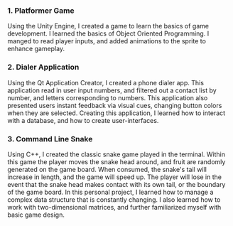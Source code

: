 ### 1. Platformer Game

Using the Unity Engine, I created a game to learn the basics of game development. I learned the basics of Object Oriented Programming.
I manged to read player inputs, and added animations to the sprite to enhance gameplay. 


### 2. Dialer Application

Using the Qt Application Creator, I created a phone dialer app. This application read in user input numbers, and filtered out a 
contact list by number, and letters corresponding to numbers. This application also presented users instant feedback via visual
cues, changing button colors when they are selected. Creating this application, I learned how to interact with a database, and 
how to create user-interfaces. 

### 3. Command Line Snake

Using C++, I created the classic snake game played in the terminal. Within this game the player moves the snake head around, and fruit are randomly generated on the game board. When consumed, the snake's tail will increase in length, and the game will speed up. The player will lose in the event that the snake head makes contact with its own tail, or the boundary of the game board. 
In this personal project, I learned how to manage a complex data structure that is constantly changing. I also learned how to work with two-dimensional matrices, and further familiarized myself with basic game design.
